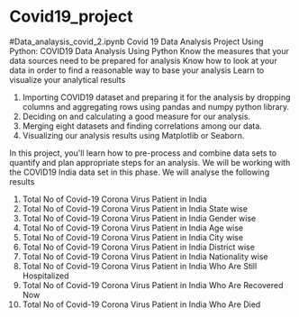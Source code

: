 # Covid19_project

#Data_analaysis_covid_2.ipynb
Covid 19 Data Analysis Project Using Python:  COVID19 Data Analysis Using Python
Know the measures that your data sources need to be prepared for analysis
Know how to look at your data in order to find a reasonable way to base your analysis
Learn to visualize your analytical results

1) Importing COVID19 dataset and preparing it for the analysis by dropping columns and aggregating rows using pandas and numpy python library.
2) Deciding on and calculating a good measure for our analysis.
3) Merging eight datasets and finding correlations among our data.
4) Visualizing our analysis results using Matplotlib or Seaborn.

In this project, you'll learn how to pre-process and combine data sets to quantify and plan appropriate steps for an analysis. We will be working with the COVID19 India data set in this phase. We will analyse the following results
1) Total No of Covid-19 Corona Virus Patient in India
2) Total No of Covid-19 Corona Virus Patient in India State wise
3) Total No of Covid-19 Corona Virus Patient in India Gender wise
4) Total No of Covid-19 Corona Virus Patient in India Age wise
5) Total No of Covid-19 Corona Virus Patient in India City wise
6) Total No of Covid-19 Corona Virus Patient in India District wise
7) Total No of Covid-19 Corona Virus Patient in India Nationality wise
8) Total No of Covid-19 Corona Virus Patient in India Who Are Still Hospitalized
9) Total No of Covid-19 Corona Virus Patient in India Who Are Recovered Now
10) Total No of Covid-19 Corona Virus Patient in India Who Are Died
